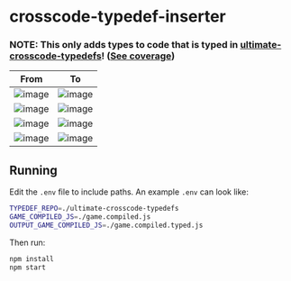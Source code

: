 # crosscode-typedef-inserter

### NOTE: This only adds types to code that is typed in [ultimate-crosscode-typedefs](https://github.com/krypciak/ultimate-crosscode-typedefs)! ([See coverage](https://github.com/krypciak/crosscode-typedef-percentage))

| From | To |
| ------| --------- |
| ![image](https://github.com/user-attachments/assets/80a1c77d-f654-4f61-8e60-ea744dedaea3) |  ![image](https://github.com/user-attachments/assets/bdd75576-ea31-42cc-9f6a-b1976bdae1d3) |
| ![image](https://github.com/user-attachments/assets/6ef02e5f-6bce-4157-a8b7-245cc8506ec4) | ![image](https://github.com/user-attachments/assets/b03e683a-c4ee-483f-b9fa-73bed3c37d62) |
| ![image](https://github.com/user-attachments/assets/c251d84c-a8f1-4463-9a2c-08f532f5d7de) | ![image](https://github.com/user-attachments/assets/40a48826-ff3f-49d0-8615-14840bb75f2f) |
| ![image](https://github.com/user-attachments/assets/f57d6281-a48d-40c9-bfde-3d6487ff4186) | ![image](https://github.com/user-attachments/assets/73269fe6-94ef-412d-9957-edf09413cb6b) |

## Running

Edit the `.env` file to include paths. An example `.env` can look like:  
```bash
TYPEDEF_REPO=./ultimate-crosscode-typedefs
GAME_COMPILED_JS=./game.compiled.js
OUTPUT_GAME_COMPILED_JS=./game.compiled.typed.js
```

Then run:  

```bash
npm install
npm start
```
